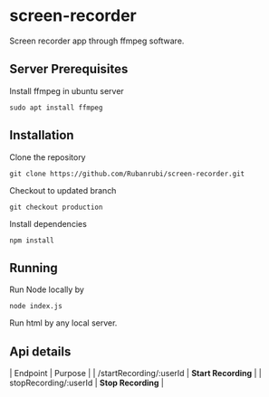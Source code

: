 # screen-recorder

  Screen recorder app through ffmpeg software.

## Server Prerequisites

  Install ffmpeg in ubuntu server

  `sudo apt install ffmpeg`

## Installation

   Clone the repository

   `git clone https://github.com/Rubanrubi/screen-recorder.git`

   Checkout to updated branch

   `git checkout production`

   Install dependencies

   `npm install`

## Running

  Run Node locally by

  `node index.js`

  Run html by any local server.

## Api details

  | Endpoint |  Purpose |
  | /startRecording/:userId   | **Start Recording** |
  | stopRecording/:userId   |  **Stop Recording**  |

